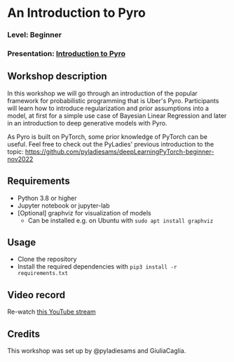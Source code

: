# An Introduction to Pyro

### Level: Beginner

### Presentation: [Introduction to Pyro](Introduction_to_Pyro_PyLadies)

## Workshop description

In this workshop we will go through an introduction of the popular framework for probabilistic programming that is Uber's Pyro.
Participants will learn how to introduce regularization and prior assumptions into a model, at first for a simple use case of Bayesian Linear Regression and later in an introduction to deep generative models with Pyro.

As Pyro is built on PyTorch, some prior knowledge of PyTorch can be useful.
Feel free to check out the PyLadies' previous introduction to the topic:
https://github.com/pyladiesams/deepLearningPyTorch-beginner-nov2022

## Requirements

- Python 3.8 or higher
- Jupyter notebook or jupyter-lab
- [Optional] graphviz for visualization of models
  - Can be installed e.g. on Ubuntu with `sudo apt install graphviz`

## Usage

- Clone the repository
- Install the required dependencies with `pip3 install -r requirements.txt`

## Video record

Re-watch [this YouTube stream](https://www.youtube.com/live/avrh5dHi0ro)

## Credits

This workshop was set up by @pyladiesams and GiuliaCaglia.
